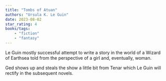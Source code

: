 ```yaml
---
title: "Tombs of Atuan"
authors: "Ursula K. Le Guin"
date: 2023-08-02
star_rating: 4
books/tags:
    - "fiction"
    - "fantasy"
---
```


Le Guin mostly successful attempt to write a story in the world of a Wizard of Earthsea told from the perspective of a girl and, eventually, woman.

Ged shows up and steals the show a little bit from Tenar which Le Guin will rectify in the subsequent novels.

<!--more-->